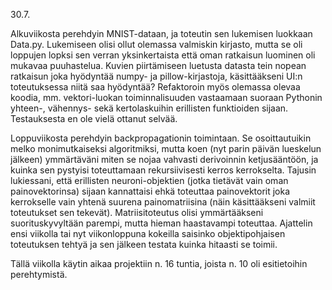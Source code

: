 30.7.

Alkuviikosta perehdyin MNIST-dataan, ja toteutin sen lukemisen luokkaan Data.py. Lukemiseen olisi ollut olemassa valmiskin kirjasto, mutta se oli loppujen lopksi sen verran yksinkertaista että oman ratkaisun luominen oli mukavaa puuhastelua. Kuvien piirtämiseen luetusta datasta tein nopean ratkaisun joka hyödyntää numpy- ja pillow-kirjastoja, käsittääkseni UI:n toteutuksessa niitä saa hyödyntää? Refaktoroin myös olemassa olevaa koodia, mm. vektori-luokan toiminnalisuuden vastaamaan suoraan Pythonin yhteen-, vähennys- sekä kertolaskuihin erillisten funktioiden sijaan. Testauksesta en ole vielä ottanut selvää.

Loppuviikosta perehdyin backpropagationin toimintaan. Se osoittautuikin melko monimutkaiseksi algoritmiksi, mutta koen (nyt parin päivän lueskelun jälkeen) ymmärtäväni miten se nojaa vahvasti derivoinnin ketjusääntöön, ja kuinka sen pystyisi toteuttamaan rekursiivisesti kerros kerrokselta. Tajusin lukiessani, että erillisten neuroni-objektien (jotka tietävät vain oman painovektorinsa) sijaan kannattaisi ehkä toteuttaa painovektorit joka kerrokselle vain yhtenä suurena painomatriisina (näin käsittääkseni valmiit toteutukset sen tekevät). Matriisitoteutus olisi ymmärtääkseni suorituskyvyltään parempi, mutta hieman haastavampi toteuttaa. Ajattelin ensi viikolla tai nyt viikonloppuna kokeilla saisinko objektipohjaisen toteutuksen tehtyä ja sen jälkeen testata kuinka hitaasti se toimii.

Tällä viikolla käytin aikaa projektiin n. 16 tuntia, joista n. 10 oli esitietoihin perehtymistä.
